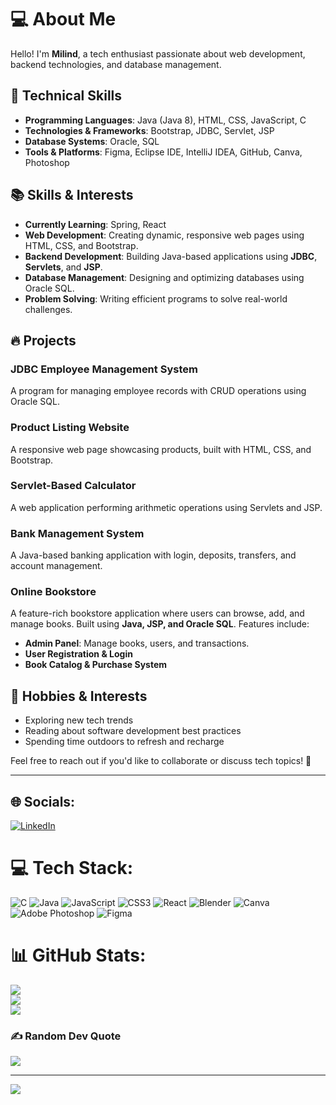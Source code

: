 # 💻 About Me

Hello! I'm **Milind**, a tech enthusiast passionate about web development, backend technologies, and database management.

## 🚀 Technical Skills

- **Programming Languages**: Java (Java 8), HTML, CSS, JavaScript, C  
- **Technologies & Frameworks**: Bootstrap, JDBC, Servlet, JSP  
- **Database Systems**: Oracle, SQL  
- **Tools & Platforms**: Figma, Eclipse IDE, IntelliJ IDEA, GitHub, Canva, Photoshop  

## 📚 Skills & Interests

- **Currently Learning**: Spring, React  
- **Web Development**: Creating dynamic, responsive web pages using HTML, CSS, and Bootstrap.  
- **Backend Development**: Building Java-based applications using **JDBC**, **Servlets**, and **JSP**.  
- **Database Management**: Designing and optimizing databases using Oracle SQL.  
- **Problem Solving**: Writing efficient programs to solve real-world challenges.  

## 🔥 Projects

### **JDBC Employee Management System**  
A program for managing employee records with CRUD operations using Oracle SQL.  

### **Product Listing Website**  
A responsive web page showcasing products, built with HTML, CSS, and Bootstrap.  

### **Servlet-Based Calculator**  
A web application performing arithmetic operations using Servlets and JSP.  

### **Bank Management System**  
A Java-based banking application with login, deposits, transfers, and account management.  

### **Online Bookstore**  
A feature-rich bookstore application where users can browse, add, and manage books. Built using **Java, JSP, and Oracle SQL**. Features include:
- **Admin Panel**: Manage books, users, and transactions.
- **User Registration & Login**
- **Book Catalog & Purchase System**

## 🎯 Hobbies & Interests

- Exploring new tech trends  
- Reading about software development best practices  
- Spending time outdoors to refresh and recharge 

Feel free to reach out if you'd like to collaborate or discuss tech topics! 🚀

 

---
## 🌐 Socials:
[![LinkedIn](https://img.shields.io/badge/LinkedIn-%230077B5.svg?logo=linkedin&logoColor=white)](https://linkedin.com/in/https://www.linkedin.com/in/milind-atram-593ba7333?lipi=urn%3Ali%3Apage%3Ad_flagship3_profile_view_base_contact_details%3BCV%2BrH4WkR4iyXHBcAHtfVA%3D%3D) 

# 💻 Tech Stack:
![C](https://img.shields.io/badge/c-%2300599C.svg?style=for-the-badge&logo=c&logoColor=white) ![Java](https://img.shields.io/badge/java-%23ED8B00.svg?style=for-the-badge&logo=openjdk&logoColor=white) ![JavaScript](https://img.shields.io/badge/javascript-%23323330.svg?style=for-the-badge&logo=javascript&logoColor=%23F7DF1E) ![CSS3](https://img.shields.io/badge/css3-%231572B6.svg?style=for-the-badge&logo=css3&logoColor=white) ![React](https://img.shields.io/badge/react-%2320232a.svg?style=for-the-badge&logo=react&logoColor=%2361DAFB) ![Blender](https://img.shields.io/badge/blender-%23F5792A.svg?style=for-the-badge&logo=blender&logoColor=white) ![Canva](https://img.shields.io/badge/Canva-%2300C4CC.svg?style=for-the-badge&logo=Canva&logoColor=white) ![Adobe Photoshop](https://img.shields.io/badge/adobe%20photoshop-%2331A8FF.svg?style=for-the-badge&logo=adobe%20photoshop&logoColor=white) ![Figma](https://img.shields.io/badge/figma-%23F24E1E.svg?style=for-the-badge&logo=figma&logoColor=white)
# 📊 GitHub Stats:
![](https://github-readme-stats.vercel.app/api?username=milind1314&theme=dark&hide_border=false&include_all_commits=true&count_private=false)<br/>
![](https://github-readme-streak-stats.herokuapp.com/?user=milind1314&theme=dark&hide_border=false)<br/>
![](https://github-readme-stats.vercel.app/api/top-langs/?username=milind1314&theme=dark&hide_border=false&include_all_commits=true&count_private=false&layout=compact)

### ✍️ Random Dev Quote
![](https://quotes-github-readme.vercel.app/api?type=horizontal&theme=radical)

---
[![](https://visitcount.itsvg.in/api?id=milind1314&icon=0&color=0)](https://visitcount.itsvg.in)

<!-- Proudly created with GPRM ( https://gprm.itsvg.in ) -->

